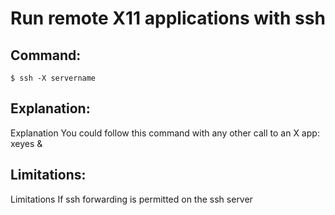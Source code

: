 # Run remote X11 applications with ssh

## Command:
```
$ ssh -X servername
```

## Explanation:
Explanation
You could follow this command with any other call to an X app:
xeyes &

## Limitations:
Limitations
If ssh forwarding is permitted on the ssh server


